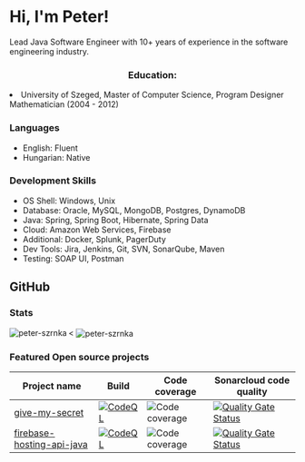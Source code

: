 # Hi, I'm Peter!

Lead Java Software Engineer with 10+ years of experience in the software engineering industry.

<h3 align="center">Education:</h3>  
<li/> University of Szeged, Master of Computer Science, Program Designer Mathematician (2004 - 2012)  
<br/>

### Languages
-	English: Fluent
- Hungarian: Native

### Development Skills
-	OS Shell: Windows, Unix
- Database: Oracle, MySQL, MongoDB, Postgres, DynamoDB
- Java: Spring, Spring Boot, Hibernate, Spring Data
-	Cloud: Amazon Web Services, Firebase
-	Additional: Docker, Splunk, PagerDuty
-	Dev Tools: Jira, Jenkins, Git, SVN, SonarQube, Maven
-	Testing: SOAP UI, Postman



## GitHub

### Stats
<img align="left" src="https://github-readme-stats.vercel.app/api/top-langs?username=peter-szrnka&show_icons=true&locale=en&layout=compact" alt="peter-szrnka" /><
<img align="center" src="https://github-readme-stats.vercel.app/api?username=peter-szrnka&show_icons=true&locale=en" alt="peter-szrnka" />

### Featured Open source projects

| Project name | Build | Code coverage | Sonarcloud code quality |
| ------------ | ----- | ------------- | ------------ |
| [give-my-secret](https://github.com/peter-szrnka/give-my-secret) | [![CodeQL](https://github.com/peter-szrnka/give-my-secret/actions/workflows/github-code-scanning/codeql/badge.svg)](https://github.com/peter-szrnka/give-my-secret/actions/workflows/github-code-scanning/codeql) | ![Code coverage](https://sonarcloud.io/api/project_badges/measure?project=peter-szrnka_give-my-secret-backend&metric=coverage) | [![Quality Gate Status](https://sonarcloud.io/api/project_badges/measure?project=peter-szrnka_give-my-secret-backend&metric=alert_status)](https://sonarcloud.io/summary/new_code?id=peter-szrnka_give-my-secret-backend) |
| [firebase-hosting-api-java](https://github.com/peter-szrnka/firebase-hosting-api-java) | [![CodeQL](https://github.com/peter-szrnka/firebase-hosting-api-java/actions/workflows/github-code-scanning/codeql/badge.svg)](https://github.com/peter-szrnka/firebase-hosting-api-java/actions/workflows/github-code-scanning/codeql) | ![Code coverage](https://sonarcloud.io/api/project_badges/measure?project=peter-szrnka_firebase-hosting-api-java&metric=coverage) | [![Quality Gate Status](https://sonarcloud.io/api/project_badges/measure?project=peter-szrnka_firebase-hosting-api-java&metric=alert_status)](https://sonarcloud.io/summary/new_code?id=peter-szrnka_firebase-hosting-api-java) |
